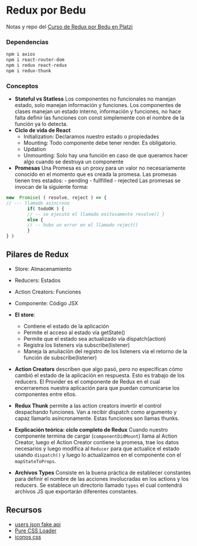 # Redux por Bedu

Notas y repo del [Curso de Redux por Bedu en Platzi](https://platzi.com/clases/redux/)

### Dependencias

```bash
npm i axios
npm i react-router-dom
npm i redux react-redux
npm i redux-thunk
```

### Conceptos

- **Stateful vs Statless** Los componentes no funcionales no manejan estado, solo manejan información y funciones. Los componentes de clases manejan un estado interno, información y funciones, no hace falta definir las funciones con const simplemente con el nombre de la función ya lo detecta.
- **Ciclo de vida de React**
  - Initialization: Declaramos nuestro estado o propiedades
  - Mounting: Todo componente debe tener render. Es obligatorio.
  - Updation
  - Unmounting: Solo hay una función en caso de que queramos hacer algo cuando se destruya un componente
- **Promesas** Una Promesa es un proxy para un valor no necesariamente conocido en el momento que es creada la promesa. Las promesas tienen tres estados: - pending - fullfilled - rejected
  Las promesas se invocan de la siguiente forma:

```js
new  Promise( ( resolve, reject ) => {
// --- llamado asíncrono
        if( todoOK ) {
        // -- se ejecutó el llamado exitosamente resolve() }
        else {
        // -- hubo un error en el llamado reject()
        }
} )
```
## Pilares de Redux
- Store: Almacenamiento
- Reducers: Estados
- Action Creators: Funciones
- Componente: Código JSX

- **El store**:
    - Contiene el estado de la aplicación
    - Permite el acceso al estado vía getState()
    - Permite que el estado sea actualizado vía dispatch(action)
    - Registra los listeners vía subscribe(listener)
    - Maneja la anuliación del registro de los listeners via el retorno de la función de subscribe(listener)

- **Action Creators** describen que algo pasó, pero no especifican cómo cambió el estado de la aplicación en respuesta. Esto es trabajo de los reducers. El Provider es el componente de Redux en el cual encerraremos nuestra aplicación para que puedan comunicarse los componentes entre ellos.
- **Redux Thunk** permite a las action creators invertir el control despachando funciones. Van a recibir dispatch como argumento y capaz llamarlo asíncronamente. Estas funciones son llamas thunks.
- **Explicación teórica: ciclo completo de Redux**
Cuando nuestro componente termina de cargar (`componentDidMount`) llama al Action Creator, luego el Action Creator contiene la promesa, trae los datos necesarios y luego modifica al `Reducer` para que actualice el estado usando `dispatch()` y luego lo actualizamos en el componente con el `mapStateToProps`.
- **Archivos Types** Consiste en la buena práctica de establecer constantes para definir el nombre de las acciones involucradas en los actions y los reducers. Se establece un directorio llamado `types` el cual contendrá archivos JS que exportarán diferentes constantes.




## Recursos
- [users json fake api](https://jsonplaceholder.typicode.com/users)
- [Pure CSS Loader](https://loading.io/css/)
- [iconos css](https://cssicon.space/#/)
